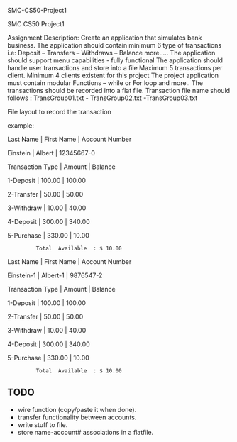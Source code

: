 SMC-CS50-Project1

SMC CS50 Project1

Assignment Description: Create an application that simulates bank business.
The application should contain minimum 6 type of transactions i.e: Deposit – Transfers – Withdraws – Balance more….. The application should support menu capabilities - fully functional The application should handle user transactions and store into a file Maximum 5 transactions per client. Minimum 4 clients existent for this project The project application must contain modular Functions – while or For loop and more.. The transactions should be recorded into a flat file. Transaction file name should follows : TransGroup01.txt - TransGroup02.txt -TransGroup03.txt

File layout to record the transaction

example:

Last Name | First Name | Account Number

Einstein | Albert | 12345667-0

Transaction Type | Amount | Balance

1-Deposit | 100.00 | 100.00

2-Transfer | 50.00 | 50.00

3-Withdraw | 10.00 | 40.00

4-Deposit | 300.00 | 340.00

5-Purchase | 330.00 | 10.00

             Total  Available  : $ 10.00
Last Name | First Name | Account Number

Einstein-1 | Albert-1 | 9876547-2

Transaction Type | Amount | Balance

1-Deposit | 100.00 | 100.00

2-Transfer | 50.00 | 50.00

3-Withdraw | 10.00 | 40.00

4-Deposit | 300.00 | 340.00

5-Purchase | 330.00 | 10.00

             Total  Available  : $ 10.00

## TODO
- wire function (copy/paste it when done).
- transfer functionality between accounts.
- write stuff to file.
- store name-account# associations in a flatfile.
